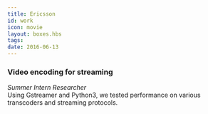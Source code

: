 ```yaml
---
title: Ericsson
id: work
icon: movie
layout: boxes.hbs
tags:
date: 2016-06-13
---
```

### Video encoding for streaming
*Summer Intern Researcher* <br>
Using Gstreamer and Python3, we tested performance on various transcoders and streaming protocols.